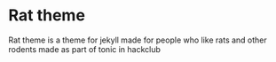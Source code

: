 # Rat theme

Rat theme is a theme for jekyll made for people who like rats and other rodents made as part of tonic in hackclub